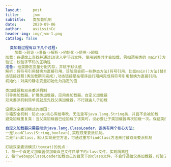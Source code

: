 ```yaml
---
layout:     post
title:      jvm
subtitle:   类加载机制
date:       2020-09-06
author:     assissinCc
header-img: img/jvm-1.png
catalog: false

  类加载过程有以下几个过程:
	加载->验证->准备->解析->初始化->使用->卸载
加载：在硬盘上查找并通过IO读入字节码文件，使用到类时才会加载，例如调用类的 main()方法，new对象等等，在加载阶段会在内存中生成一个代表这个类的 java.lang.Class对象，作为方法区这个类的各种数据的访问入口
验证：校验字节码的正确性
准备: 给类静态变量分配内存，并赋予默认值
解析：将符号引用替换为直接引用，该阶段会把一些静态方法(符号引用，比如main()方法)替换为指向数据所存的内存的指针或句柄等(直接引用)，这是所谓静
态链接过程(类加载期间完成),动态链接是在程序运行期间完成将符号引用替换为直接引用。
初始化：对类的静态变量初始化为指定的值
  
类加载器和双亲委派机制
引导类加载器，扩展类加载器，应用类加载器，自定义加载器
双亲委派机制简单说就是先找父类加载器，不行就由儿子加载
  
设置双亲委派模式的原因：
沙箱安全机制：防止api核心库给串改，无法重写java.lang.String类，并且不会被加载
避免加载重复类：当父类加载器已经加载了该类时，没必要让子类加载器再次加载一次。保证类的唯一性

自定义加载器只需要继承java.lang.ClassLoader，该类有两个核心方法:
一是loadClass(String,boolean),实现双亲委派机制。
二是findClass，默认实现是空方法，可通过重写findClass方法来打破双亲委派机制

打破双亲委派模式(tomcat)的优点：
1、每一个自定义加载器仅加载自己文件目录下的class文件，实现隔离性
2、每个webappClassLoader加载自己的目录下的class文件，不会传递给父类加载器，打破了双亲委派机制
---
```









